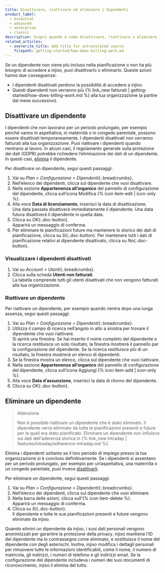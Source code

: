 ```yaml
---
title: Disattivare, riattivare ed eliminare i dipendenti
product_label:
  - essential
  - advanced
  - enterprise
  - classic
description: Scopri quando e come disattivare, riattivare o eliminare i dipendenti.
related_articles:
  - overwrite_title: Add title for untranslated source
    filepath: getting-started/how-does-billing-work.md
---
```


Se un dipendente non viene più incluso nella pianificazione o non ha più bisogno di accedere a injixo, puoi disattivarlo o eliminarlo. Queste azioni hanno due conseguenze:

- I dipendenti disattivati perdono la possibilità di accedere a injixo.
- Questi dipendenti non verranno più {% link_new fatturati | getting-started/how-does-billing-work.md %} alla tua organizzazione (a partire dal mese successivo).

## Disattivare un dipendente

I dipendenti che non lavorano per un periodo prolungato, per esempio perché vanno in aspettativa, in maternità o in congedo parentale, possono essere disattivati temporaneamente. I dipendenti disattivati non verranno fatturati alla tua organizzazione. Puoi riattivare i dipendenti quando rientrano al lavoro. In alcuni casi, il regolamento generale sulla protezione dei dati (GDPR) potrebbe richiedere l’eliminazione dei dati di un dipendente. In questi casi, [elimina](#eliminare-un-dipendente) il dipendente.

Per disattivare un dipendente, segui questi passaggi:

1. Vai su _Plan > Configurazione > Dipendenti_{:.breadcrumbs}.
2. Nell’elenco dei dipendenti, clicca sul dipendente che vuoi disattivare.
3. Nella sezione **Appartenenza all’organico** del pannello di configurazione del dipendente, clicca sull’icona Modifica {% icon item-edit | icon-only %}.
4. Alla voce **Data di licenziamento**, inserisci la data di disattivazione.<br>Una data passata disattiverà immediatamente il dipendente. Una data futura disattiverà il dipendente in quella data.
5. Clicca su _OK_{:.doc-button}.<br>Apparirà un messaggio di conferma.
6. Per eliminare le pianificazioni future ma mantenere lo storico dei dati di pianificazione, clicca su _Sì_{:.doc-button}. Per mantenere tutti i dati di pianificazione relativi al dipendente disattivato, clicca su _No_{:.doc-button}.

### Visualizzare i dipendenti disattivati

1. Vai su _Account > Utenti_{:.breadcrumbs}.
2. Clicca sulla scheda **Utenti non fatturati**.<br>La tabella comprende tutti gli utenti disattivati che non vengono fatturati alla tua organizzazione.

### Riattivare un dipendente

Per riattivare un dipendente, per esempio quando rientra dopo una lunga assenza, segui questi passaggi:

1. Vai su _Plan > Configurazione > Dipendenti_{:.breadcrumbs}.
2. Utilizza il campo di ricerca nell’angolo in alto a sinistra per trovare il dipendente che vuoi riattivare.<br>Si aprirà una finestra. Se hai inserito il nome completo del dipendente e la ricerca restituisce un solo risultato, la finestra mostrerà il pannello per la configurazione del dipendente. Se la ricerca restituisce più di un risultato, la finestra mostrerà un elenco di dipendenti.
3. Se la finestra mostra un elenco, clicca sul dipendente che vuoi riattivare.
4. Nella sezione **Appartenenza all’organico** del pannello di configurazione del dipendente, clicca sull’icona Aggiungi {% icon item-add | icon-only %}.
5. Alla voce **Data d’assunzione**, inserisci la data di ritorno del dipendente.
6. Clicca su _OK_{:.doc-button}.

## Eliminare un dipendente

> Attenzione
>
> Non è possibile riattivare un dipendente che è stato eliminato. Il dipendente verrà eliminato da tutte le pianificazioni presenti e future per le quali era stato pianificato. Eliminare un dipendente non influisce sui dati dell'aderenza storica in {% link_new Intraday | features/intraday/adherence-intraday.md %}.

Elimina i dipendenti soltanto se il loro periodo di impiego presso la tua organizzazione si è concluso definitivamente. Se i dipendenti si assentano per un periodo prolungato, per esempio per un’aspettativa, una maternità o un congedo parentale, puoi invece [disattivarli](#disattivare-un-dipendente).

Per eliminare un dipendente, segui questi passaggi:

1. Vai su _Plan > Configurazione > Dipendenti_{:.breadcrumbs}.
2. Nell’elenco dei dipendenti, clicca sul dipendente che vuoi eliminare.
3. Nella barra delle azioni, clicca sull’{% icon item-delete %}.<br>Apparirà un messaggio di conferma.
4. Clicca su _Sì_{:.doc-button}.<br>Il dipendente e tutte le sue pianificazioni presenti e future vengono eliminate da injixo.

Quando elimini un dipendente da injixo, i suoi dati personali vengono anonimizzati per garantire la protezione della privacy. injixo mantiene l’ID del dipendente ma lo contrassegna come eliminato, e sostituisce il nome del dipendente con degli asterischi. Inoltre, injixo modifica i dettagli personali per rimuovere tutte le informazioni identificabili, come il nome, il numero di matricola, gli indirizzi, i numeri di telefono e gli indirizzi email. Se la configurazione del dipendente includeva i numeri dei suoi documenti di riconoscimento, injixo li elimina del tutto.
